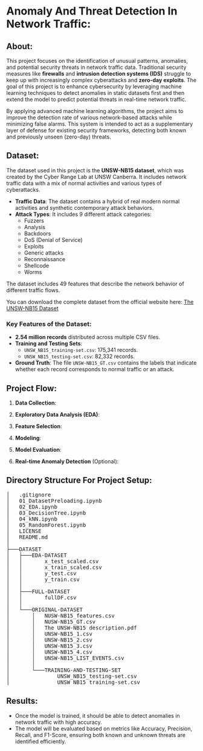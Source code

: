 # Anomaly And Threat Detection In Network Traffic:

## About:

This project focuses on the identification of unusual patterns, anomalies, and potential security threats in network traffic data. Traditional security measures like **firewalls** and **intrusion detection systems (IDS)** struggle to keep up with increasingly complex cyberattacks and **zero-day exploits**. The goal of this project is to enhance cybersecurity by leveraging machine learning techniques to detect anomalies in static datasets first and then extend the model to predict potential threats in real-time network traffic.

By applying advanced machine learning algorithms, the project aims to improve the detection rate of various network-based attacks while minimizing false alarms. This system is intended to act as a supplementary layer of defense for existing security frameworks, detecting both known and previously unseen (zero-day) threats.

## Dataset:

The dataset used in this project is the **UNSW-NB15 dataset**, which was created by the Cyber Range Lab at UNSW Canberra. It includes network traffic data with a mix of normal activities and various types of cyberattacks.

- **Traffic Data**: The dataset contains a hybrid of real modern normal activities and synthetic contemporary attack behaviors.
- **Attack Types**: It includes 9 different attack categories:
  - Fuzzers
  - Analysis
  - Backdoors
  - DoS (Denial of Service)
  - Exploits
  - Generic attacks
  - Reconnaissance
  - Shellcode
  - Worms

The dataset includes 49 features that describe the network behavior of different traffic flows.

You can download the complete dataset from the official website here:
[The UNSW-NB15 Dataset](https://research.unsw.edu.au/projects/unsw-nb15-dataset)

### Key Features of the Dataset:

- **2.54 million records** distributed across multiple CSV files.
- **Training and Testing Sets**:
  - `UNSW_NB15_training-set.csv`: 175,341 records.
  - `UNSW_NB15_testing-set.csv`: 82,332 records.
- **Ground Truth**: The file `UNSW-NB15_GT.csv` contains the labels that indicate whether each record corresponds to normal traffic or an attack.

## Project Flow:

1. **Data Collection**:

   <!-- - Load the UNSW-NB15 dataset into your workspace.
   - Preprocess the data by handling missing values and normalizing the features. -->

2. **Exploratory Data Analysis (EDA)**:

   <!-- - Visualize and understand the distribution of normal vs attack data.
   - Identify any correlations between features and anomalies using data visualization tools. -->

3. **Feature Selection**:

   <!-- - Identify the most relevant features for anomaly detection.
   - Use techniques like **correlation analysis** and **feature importance** to select the best features for the model. -->

4. **Modeling**:

   <!-- - Train machine learning models (e.g., Logistic Regression, Random Forest, SVM) on the training dataset to classify network traffic as either normal or anomalous.
   - Explore both **supervised** and **unsupervised** learning techniques to detect anomalies.
   - Implement deep learning models (optional) for advanced threat detection. -->

5. **Model Evaluation**:

   <!-- - Test the model on the testing dataset to evaluate its performance.
   - Use evaluation metrics like **Accuracy**, **Precision**, **Recall**, and **F1-Score** to assess the detection capability of the model. -->

6. **Real-time Anomaly Detection** (Optional):
   <!-- - Extend the system to analyze real-time network traffic data.
   - Integrate the trained model into a real-time monitoring system to detect threats in live network traffic. -->

## Directory Structure For Project Setup:

<pre>
│   .gitignore
│   01_DatasetPreloading.ipynb
│   02_EDA.ipynb
│   03_DecisionTree.ipynb
│   04_kNN.ipynb
│   05_RandomForest.ipynb
│   LICENSE
│   README.md
│   
├───DATASET
│   ├───EDA-DATASET
│   │       x_test_scaled.csv
│   │       x_train_scaled.csv
│   │       y_test.csv
│   │       y_train.csv
│   │       
│   ├───FULL-DATASET
│   │       fullDF.csv
│   │       
│   └───ORIGINAL-DATASET
│       │   NUSW-NB15_features.csv
│       │   NUSW-NB15_GT.csv
│       │   The UNSW-NB15 description.pdf
│       │   UNSW-NB15_1.csv
│       │   UNSW-NB15_2.csv
│       │   UNSW-NB15_3.csv
│       │   UNSW-NB15_4.csv
│       │   UNSW-NB15_LIST_EVENTS.csv
│       │
│       └───TRAINING-AND-TESTING-SET
│               UNSW_NB15_testing-set.csv
│               UNSW_NB15_training-set.csv
</pre>

## Results:

- Once the model is trained, it should be able to detect anomalies in network traffic with high accuracy.
- The model will be evaluated based on metrics like Accuracy, Precision, Recall, and F1-Score, ensuring both known and unknown threats are identified efficiently.
